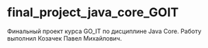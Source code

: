 # final_project_java_core_GOIT
Финальный проект курса GO_IT по дисциплине Java Core.
Работу выполнил Козачек Павел Михайлович.
